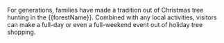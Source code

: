 For generations, families have made a tradition out of Christmas tree hunting in the {{forestName}}. Combined with any local activities, 
visitors can make a full-day or even a full-weekend event out of holiday tree shopping.